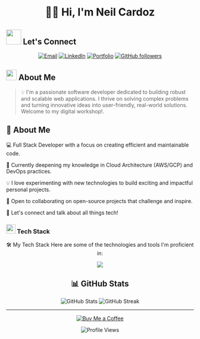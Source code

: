 # <div align="center">👨‍💻 Hi, I'm Neil Cardoz</div>

<!-- Custom CSS for hover effects -->
## <img src="https://media.giphy.com/media/LnQjpWaON8nhr21vNW/giphy.gif" width="40"> Let's Connect

<div align="center">

[![Email](https://img.shields.io/badge/Email-D14836?style=for-the-badge&logo=gmail&logoColor=white)](mailto:neilcardoz1@gmail.com)
[![LinkedIn](https://img.shields.io/badge/LinkedIn-0077B5?style=for-the-badge&logo=linkedin&logoColor=white)](https://www.linkedin.com/in/neilcardoz)
[![Portfolio](https://img.shields.io/badge/Portfolio-000000?style=for-the-badge&logo=About.me&logoColor=white)](https://my-portfoilo-brown.vercel.app)
[![GitHub followers](https://img.shields.io/github/followers/Neil-Cardoz?style=social)](https://github.com/Neil-Cardoz)

</div>

## <img src="https://media.giphy.com/media/hvRJCLFzcasrR4ia7z/giphy.gif" width="28"> About Me

> 💡 I'm a passionate software developer dedicated to building robust and scalable web applications. I thrive on solving complex problems and turning innovative ideas into user-friendly, real-world solutions. Welcome to my digital workshop!.

## 🚀 About Me

💻 Full Stack Developer with a focus on creating efficient and maintainable code.

🌱 Currently deepening my knowledge in Cloud Architecture (AWS/GCP) and DevOps practices.

💡 I love experimenting with new technologies to build exciting and impactful personal projects.

🤝 Open to collaborating on open-source projects that challenge and inspire.

💬 Let's connect and talk about all things tech!

### <img src="https://media2.giphy.com/media/QssGEmpkyEOhBCb7e1/giphy.gif?cid=ecf05e47a0n3gi1bfqntqmob8g9aid1oyj2wr3ds3mg700bl&rid=giphy.gif" width ="25"> Tech Stack

<div align="center">

🛠️ My Tech Stack
Here are some of the technologies and tools I'm proficient in:

<p align="center">
<a href="https://skillicons.dev">
<img src="https://skillicons.dev/icons?i=python,fastapi,react,nextjs,nodejs,express,mongodb,postgres,docker,kubernetes,aws,gcp,git,vscode&perline=7" />
</a>
</p>

## 📊 GitHub Stats

<div align="center">
  <img src="https://github-readme-stats.vercel.app/api?username=Neil-Cardoz&show_icons=true&theme=radical" alt="GitHub Stats" />
  <img src="https://github-readme-streak-stats.herokuapp.com/?user=Neil-Cardoz&theme=radical" alt="GitHub Streak" />
</div>

---

<div align="center">

[![Buy Me a Coffee](https://cdn.buymeacoffee.com/buttons/v2/default-yellow.png)](https://buymeacoffee.com/neutrinoneil)

<div align="center">
  <img src="https://komarev.com/ghpvc/?username=Neil-Cardoz&color=blueviolet&style=flat-square&label=Profile+Views" alt="Profile Views" />
</div>





